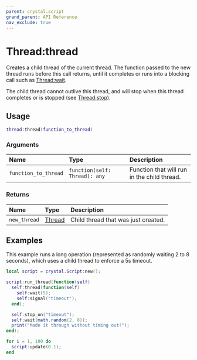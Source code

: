 ```yaml
---
parent: crystal.script
grand_parent: API Reference
nav_exclude: true
---
```


# Thread:thread

Creates a child thread of the current thread. The function passed to the new thread runs before this call returns, until it completes or runs into a blocking call such as [Thread:wait](thread_wait).

The child thread cannot outlive this thread, and will stop when this thread completes or is stopped (see [Thread:stop](thread_stop)).

## Usage

```lua
thread:thread(function_to_thread)
```

### Arguments

| Name                 | Type                          | Description                                 |
| :------------------- | :---------------------------- | :------------------------------------------ |
| `function_to_thread` | `function(self: Thread): any` | Function that will run in the child thread. |

### Returns

| Name         | Type             | Description                         |
| :----------- | :--------------- | :---------------------------------- |
| `new_thread` | [Thread](thread) | Child thread that was just created. |

## Examples

This example runs a long operation (represented as randomly waiting 2 to 8 seconds), which uses a child thread to enforce a 5s timeout.

```lua
local script = crystal.Script:new();

script:run_thread(function(self)
  self:thread(function(self)
    self:wait(5);
    self:signal("timeout");
  end);

  self:stop_on("timeout");
  self:wait(math.random(2, 8));
  print("Made it through without timing out!");
end);

for i = 1, 100 do
  script:update(0.1);
end
```
